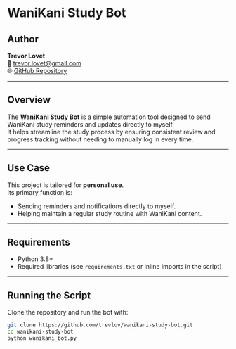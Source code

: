 # WaniKani Study Bot

## Author
**Trevor Lovet**  
📧 [trevor.lovet@gmail.com](mailto:trevor.lovet@gmail.com)  
🌐 [GitHub Repository](https://github.com/trevlov/wanikani-study-bot/blob/main/wanikani_bot.py)

---

## Overview
The **WaniKani Study Bot** is a simple automation tool designed to send WaniKani study reminders and updates directly to myself.  
It helps streamline the study process by ensuring consistent review and progress tracking without needing to manually log in every time.

---

## Use Case
This project is tailored for **personal use**.  
Its primary function is:
- Sending reminders and notifications directly to myself.  
- Helping maintain a regular study routine with WaniKani content.  

---

## Requirements
- Python 3.8+
- Required libraries (see `requirements.txt` or inline imports in the script)

---

## Running the Script
Clone the repository and run the bot with:

```bash
git clone https://github.com/trevlov/wanikani-study-bot.git
cd wanikani-study-bot
python wanikani_bot.py
